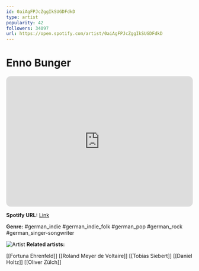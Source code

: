 ```yaml
---
id: 0aiAgFPJcZggIkSUGDFdkD
type: artist
popularity: 42
followers: 34097
url: https://open.spotify.com/artist/0aiAgFPJcZggIkSUGDFdkD
---
```

# Enno Bunger

<iframe style="border-radius:12px" src="https://open.spotify.com/embed/artist/0aiAgFPJcZggIkSUGDFdkD" width="100%" height="352" frameBorder="0" allowfullscreen="" allow="autoplay; clipboard-write; encrypted-media; fullscreen; picture-in-picture" loading="lazy"></iframe>

**Spotify URL:** [Link](https://open.spotify.com/artist/0aiAgFPJcZggIkSUGDFdkD)

**Genre:**  #german_indie #german_indie_folk #german_pop #german_rock #german_singer-songwriter

![Artist](https://i.scdn.co/image/ab6761610000e5eb307653887276db57fb2a78a6)
**Related artists:**

[[Fortuna Ehrenfeld]]
[[Roland Meyer de Voltaire]]
[[Tobias Siebert]]
[[Daniel Holtz]]
[[Oliver Zülch]]
